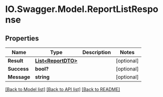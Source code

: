 # IO.Swagger.Model.ReportListResponse
## Properties

Name | Type | Description | Notes
------------ | ------------- | ------------- | -------------
**Result** | [**List&lt;ReportDTO&gt;**](ReportDTO.md) |  | [optional] 
**Success** | **bool?** |  | [optional] 
**Message** | **string** |  | [optional] 

[[Back to Model list]](../README.md#documentation-for-models) [[Back to API list]](../README.md#documentation-for-api-endpoints) [[Back to README]](../README.md)

